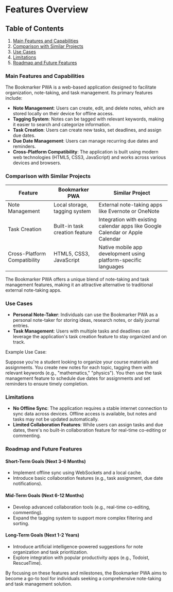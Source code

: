 Features Overview
================

Table of Contents
-----------------

1. [Main Features and Capabilities](#main-features-and-capabilities)
2. [Comparison with Similar Projects](#comparison-with-similar-projects)
3. [Use Cases](#use-cases)
4. [Limitations](#limitations)
5. [Roadmap and Future Features](#roadmap-and-future-features)

### Main Features and Capabilities

The Bookmarker PWA is a web-based application designed to facilitate organization, note-taking, and task management. Its primary features include:

*   **Note Management**: Users can create, edit, and delete notes, which are stored locally on their device for offline access.
*   **Tagging System**: Notes can be tagged with relevant keywords, making it easier to search and categorize information.
*   **Task Creation**: Users can create new tasks, set deadlines, and assign due dates.
*   **Due Date Management**: Users can manage recurring due dates and reminders.
*   **Cross-Platform Compatibility**: The application is built using modern web technologies (HTML5, CSS3, JavaScript) and works across various devices and browsers.

### Comparison with Similar Projects

| Feature | Bookmarker PWA | Similar Project |
| --- | --- | --- |
| Note Management | Local storage, tagging system | External note-taking apps like Evernote or OneNote |
| Task Creation | Built-in task creation feature | Integration with existing calendar apps like Google Calendar or Apple Calendar |
| Cross-Platform Compatibility | HTML5, CSS3, JavaScript | Native mobile app development using platform-specific languages |

The Bookmarker PWA offers a unique blend of note-taking and task management features, making it an attractive alternative to traditional external note-taking apps.

### Use Cases

*   **Personal Note-Taker**: Individuals can use the Bookmarker PWA as a personal note-taker for storing ideas, research notes, or daily journal entries.
*   **Task Management**: Users with multiple tasks and deadlines can leverage the application's task creation feature to stay organized and on track.

Example Use Case:

Suppose you're a student looking to organize your course materials and assignments. You create new notes for each topic, tagging them with relevant keywords (e.g., "mathematics," "physics"). You then use the task management feature to schedule due dates for assignments and set reminders to ensure timely completion.

### Limitations

*   **No Offline Sync**: The application requires a stable internet connection to sync data across devices. Offline access is available, but notes and tasks may not be updated automatically.
*   **Limited Collaboration Features**: While users can assign tasks and due dates, there's no built-in collaboration feature for real-time co-editing or commenting.

### Roadmap and Future Features

#### Short-Term Goals (Next 3-6 Months)

*   Implement offline sync using WebSockets and a local cache.
*   Introduce basic collaboration features (e.g., task assignment, due date notifications).

#### Mid-Term Goals (Next 6-12 Months)

*   Develop advanced collaboration tools (e.g., real-time co-editing, commenting).
*   Expand the tagging system to support more complex filtering and sorting.

#### Long-Term Goals (Next 1-2 Years)

*   Introduce artificial intelligence-powered suggestions for note organization and task prioritization.
*   Explore integration with popular productivity apps (e.g., Todoist, RescueTime).

By focusing on these features and milestones, the Bookmarker PWA aims to become a go-to tool for individuals seeking a comprehensive note-taking and task management solution.